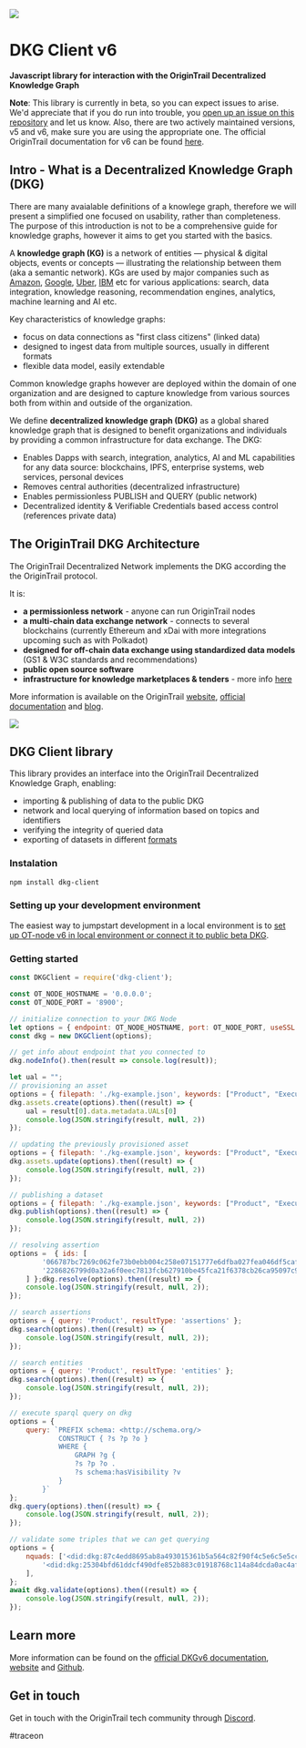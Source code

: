 ![](https://i.imgur.com/XkISdML.png)

# DKG Client v6

**Javascript library for interaction with the OriginTrail Decentralized Knowledge Graph**

**Note**: This library is currently in beta, so you can expect issues to arise. We'd appreciate that if you do run into trouble, you [open up an issue on this repository](https://github.com/OriginTrail/dkg-client/issues) and let us know. 
Also, there are two actively maintained versions, v5 and v6, make sure you are using the appropriate one.
The official OriginTrail documentation for v6 can be found [here](https://docs.origintrail.io/dkg-v6-upcoming-version/introduction-to-dkg-v6-start-here).


## Intro - What is a Decentralized Knowledge Graph (DKG)


There are many avaialable definitions of a knowlege graph, therefore we will present a simplified one focused on usability, rather than completeness. The purpose of this introduction is not to be a comprehensive guide for knowledge graphs, however it aims to get you started with the basics.

A **knowledge graph (KG)** is a network of entities — physical & digital objects, events or concepts — illustrating the relationship between them (aka a semantic network). KGs are used by major companies such as [Amazon](http://lunadong.com/talks/PG.pdf), [Google](https://en.wikipedia.org/wiki/Google_Knowledge_Graph), [Uber](https://www.youtube.com/watch?v=r3yMSl5NB_Q), [IBM](https://www.ibm.com/cloud/learn/knowledge-graph) etc for various applications: search, data integration, knowledge reasoning, recommendation engines, analytics, machine learning and AI etc.

Key characteristics of knowledge graphs:
* focus on data connections as "first class citizens" (linked data) 
* designed to ingest data from multiple sources, usually in different formats
* flexible data model, easily extendable

Common knowledge graphs however are deployed within the domain of one organization and are designed to capture knowledge from various sources both from within and outside of the organization.

We define **decentralized knowledge graph (DKG)** as a global shared knowledge graph that is designed to benefit organizations and individuals by providing a common infrastructure for data exchange. The DKG:

* Enables Dapps with search, integration, analytics, AI and ML capabilities for any data source: blockchains, IPFS, enterprise systems, web services, personal devices 
* Removes central authorities (decentralized infrastructure)
* Enables permissionless PUBLISH and QUERY (public network)
* Decentralized identity & Verifiable Credentials based access control (references private data)

## The OriginTrail DKG Architecture 

The OriginTrail Decentralized Network implements the DKG according the the OriginTrail protocol.

It is:

* **a permissionless network** - anyone can run OriginTrail nodes
* **a multi-chain data exchange network** - connects to several blockchains (currently Ethereum and xDai with more integrations upcoming such as with Polkadot)
* **designed for off-chain data exchange using standardized data models** (GS1 & W3C standards and recommendations)
* **public open source software**
* **infrastructure for knowledge marketplaces & tenders** - more info [here](https://www.youtube.com/watch?v=4uCxYGRh5fk)

More information is available on the OriginTrail [website](https://origintrail.io), [official documentation](https://docs.origintrail.io) and [blog](https://medium.com/origintrail).


![](https://i.imgur.com/yTNtZE1.png)



## DKG Client library

This library provides an interface into the OriginTrail Decentralized Knowledge Graph, enabling:

* importing & publishing of data to the public DKG
* network and local querying of information based on topics and identifiers
* verifying the integrity of queried data
* exporting of datasets in different [formats](https://docs.origintrail.io/en/latest/ODN-Functionalities/dataset-operations.html#supported-standards)

### Instalation

```sh
npm install dkg-client
```

### Setting up your development environment

The easiest way to jumpstart development in a local environment is to [set up OT-node v6 in local environment or connect it to public beta DKG](https://docs.origintrail.io/dkg-v6-upcoming-version/setup-instructions-dockerless).

### Getting started


```js
const DKGClient = require('dkg-client');

const OT_NODE_HOSTNAME = '0.0.0.0';
const OT_NODE_PORT = '8900';

// initialize connection to your DKG Node
let options = { endpoint: OT_NODE_HOSTNAME, port: OT_NODE_PORT, useSSL: false };
const dkg = new DKGClient(options);

// get info about endpoint that you connected to
dkg.nodeInfo().then(result => console.log(result));

let ual = "";
// provisioning an asset
options = { filepath: './kg-example.json', keywords: ["Product", "Executive Objects", "ACME"], visibility: "public" };
dkg.assets.create(options).then((result) => {
    ual = result[0].data.metadata.UALs[0]
    console.log(JSON.stringify(result, null, 2))
});

// updating the previously provisioned asset
options = { filepath: './kg-example.json', keywords: ["Product", "Executive Objects", "ACME"], visibility: "public", ual};
dkg.assets.update(options).then((result) => {
    console.log(JSON.stringify(result, null, 2))
});

// publishing a dataset
options = { filepath: './kg-example.json', keywords: ["Product", "Executive Objects", "ACME"], visibility: "public" };
dkg.publish(options).then((result) => {
    console.log(JSON.stringify(result, null, 2))
});

// resolving assertion
options =  { ids: [
        '066787bc7269c062fe73b0ebb004c258e07151777e6dfba027fea046df5caf7c',
        '2286826799d0a32a6f0eec7813fcb627910be45fca21f6378cb26ca95097c939'
    ] };dkg.resolve(options).then((result) => {
    console.log(JSON.stringify(result, null, 2));
});

// search assertions
options = { query: 'Product', resultType: 'assertions' };
dkg.search(options).then((result) => {
    console.log(JSON.stringify(result, null, 2));
});

// search entities
options = { query: 'Product', resultType: 'entities' };
dkg.search(options).then((result) => {
    console.log(JSON.stringify(result, null, 2));
});

// execute sparql query on dkg
options = {
    query: `PREFIX schema: <http://schema.org/>
            CONSTRUCT { ?s ?p ?o }
            WHERE {
                GRAPH ?g {
                ?s ?p ?o .
                ?s schema:hasVisibility ?v
            }
        }`
};
dkg.query(options).then((result) => {
    console.log(JSON.stringify(result, null, 2));
});

// validate some triples that we can get querying
options = {
    nquads: ['<did:dkg:87c4edd8695ab8a493015361b5a564c82f90f4c5e6c5e5cc9adccf4e11a63ad7> <http://schema.org/hasType> \"person\" .',
        '<did:dkg:25304bfd61ddcf490dfe852b883c01918768c114a84dcda0ac4aff179ff9ba65> <http://schema.org/hasType> \"person\" .',
    ],
};
await dkg.validate(options).then((result) => {
    console.log(JSON.stringify(result, null, 2));
});

```

## Learn more

More information can be found on the [official DKGv6 documentation](https://docs.origintrail.io/dkg-v6-upcoming-version/introduction-to-dkg-v6-start-here), [website](https://origintrail.io) and [Github](https://github.com/OriginTrail).

## Get in touch

Get in touch with the OriginTrail tech community through [Discord](https://discordapp.com/invite/FCgYk2S). 


#traceon
